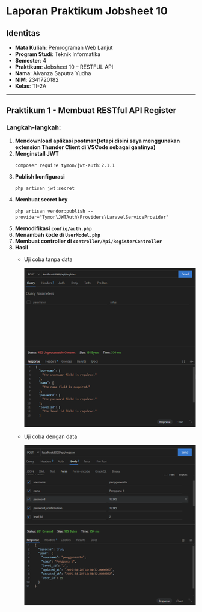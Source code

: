 # Laporan Praktikum Jobsheet 10

## Identitas

- **Mata Kuliah**: Pemrograman Web Lanjut  
- **Program Studi**: Teknik Informatika  
- **Semester**: 4  
- **Praktikum**: Jobsheet 10 – RESTFUL API
- **Nama**: Alvanza Saputra Yudha  
- **NIM**: 2341720182  
- **Kelas**: TI-2A  

---

## Praktikum 1 - Membuat RESTful API Register

### Langkah-langkah:
1. **Mendownload aplikasi postman(tetapi disini saya menggunakan extension Thunder Client di VSCode sebagai gantinya)**
2. **Menginstall JWT**
    ```
    composer require tymon/jwt-auth:2.1.1
    ```
3. **Publish konfigurasi**
    ```
    php artisan jwt:secret
    ```
3. **Membuat secret key**
    ```
    php artisan vendor:publish --provider="Tymon\JWTAuth\Providers\LaravelServiceProvider"
    ```
4. **Memodifikasi `config/auth.php`**
4. **Menambah kode di `UserModel.php`**
4. **Membuat controller di `controller/Api/RegisterController`**
7. **Hasil**
    - Uji coba tanpa data

        ![alt text](image.png)

    - Uji coba dengan data

        ![alt text](image-1.png)
